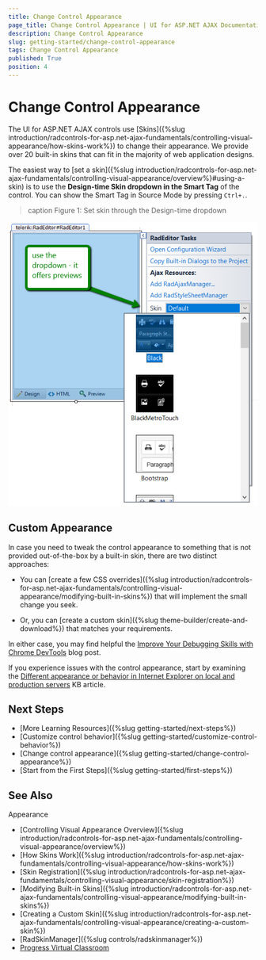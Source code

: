 ```yaml
---
title: Change Control Appearance
page_title: Change Control Appearance | UI for ASP.NET AJAX Documentation
description: Change Control Appearance
slug: getting-started/change-control-appearance
tags: Change Control Appearance
published: True
position: 4
---
```


# Change Control Appearance

The UI for ASP.NET AJAX controls use [Skins]({%slug introduction/radcontrols-for-asp.net-ajax-fundamentals/controlling-visual-appearance/how-skins-work%}) to change their appearance. We provide over 20 built-in skins that can fit in the majority of web application designs.

The easiest way to [set a skin]({%slug introduction/radcontrols-for-asp.net-ajax-fundamentals/controlling-visual-appearance/overview%}#using-a-skin) is to use the **Design-time Skin dropdown in the Smart Tag** of the control. You can show the Smart Tag in Source Mode by pressing `Ctrl+.`.

>caption Figure 1: Set skin through the Design-time dropdown

![set skin through design time](images/set-skin-design-time.png "set skin through design time")

## Custom Appearance

In case you need to tweak the control appearance to something that is not provided out-of-the-box by a built-in skin, there are two distinct approaches:

* You can [create a few CSS overrides]({%slug introduction/radcontrols-for-asp.net-ajax-fundamentals/controlling-visual-appearance/modifying-built-in-skins%}) that will implement the small change you seek.

* Or, you can [create a custom skin]({%slug theme-builder/create-and-download%}) that matches your requirements.

In either case, you may find helpful the [Improve Your Debugging Skills with Chrome DevTools](https://www.telerik.com/blogs/improve-your-debugging-skills-with-chrome-devtools) blog post.

If you experience issues with the control appearance, start by examining the [Different appearance or behavior in Internet Explorer on local and production servers](https://www.telerik.com/support/kb/aspnet-ajax/details/different-appearance-in-internet-explorer-on-local-and-production-servers) KB article.

## Next Steps
* [More Learning Resources]({%slug getting-started/next-steps%})
* [Customize control behavior]({%slug getting-started/customize-control-behavior%})
* [Change control appearance]({%slug getting-started/change-control-appearance%})
* [Start from the First Steps]({%slug getting-started/first-steps%})

## See Also

Appearance
* [Controlling Visual Appearance Overview]({%slug introduction/radcontrols-for-asp.net-ajax-fundamentals/controlling-visual-appearance/overview%})
* [How Skins Work]({%slug introduction/radcontrols-for-asp.net-ajax-fundamentals/controlling-visual-appearance/how-skins-work%})
* [Skin Registration]({%slug introduction/radcontrols-for-asp.net-ajax-fundamentals/controlling-visual-appearance/skin-registration%})
* [Modifying Built-in Skins]({%slug introduction/radcontrols-for-asp.net-ajax-fundamentals/controlling-visual-appearance/modifying-built-in-skins%})
* [Creating a Custom Skin]({%slug introduction/radcontrols-for-asp.net-ajax-fundamentals/controlling-visual-appearance/creating-a-custom-skin%})
* [RadSkinManager]({%slug controls/radskinmanager%})
* [Progress Virtual Classroom](https://www.telerik.com/account/support/virtual-classroom)
